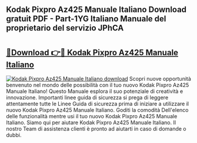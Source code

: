 ## Kodak Pixpro Az425 Manuale Italiano Download gratuit PDF - Part-1YG Italiano Manuale del proprietario del servizio JPhCA

# <h2><a href="http://dfee77f.blite.top/?on=Kodak+Pixpro+Az425+Manuale+Italiano">🔗Download 👉🔴 Kodak Pixpro Az425 Manuale Italiano</a></h2>

[![Kodak Pixpro Az425 Manuale Italiano download](https://i.imgur.com/lujVjoI.png)](http://dfee77f.blite.top/?on=Kodak+Pixpro+Az425+Manuale+Italiano)
Scopri nuove opportunità benvenuto nel mondo delle possibilità con il tuo nuovo Kodak Pixpro Az425 Manuale Italiano! Questo Manuale esplora il suo potenziale di creatività e innovazione. Importanti linee guida di sicurezza si prega di leggere attentamente tutte le Linee Guida di sicurezza prima di iniziare a utilizzare il nuovo Kodak Pixpro Az425 Manuale Italiano. Goditi la comodità Dell'elenco delle funzionalità mentre usi il tuo nuovo Kodak Pixpro Az425 Manuale Italiano. Siamo qui per aiutare Kodak Pixpro Az425 Manuale Italiano. Il nostro Team di assistenza clienti è pronto ad aiutarti in caso di domande o dubbi.
